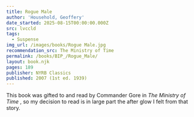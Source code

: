 ```yaml
---
title: Rogue Male
author: 'Household, Geoffery'
date_started: 2025-08-15T00:00:00.000Z
src: lvccld
tags:
  - Suspense
img_url: /images/books/Rogue Male.jpg
recommendation_src: The Ministry of Time
permalink: /books/BIP_/Rogue_Male/
layout: book.njk
pages: 189
publisher: NYRB Classics
published: 2007 (1st ed. 1939)
---
```

This book was gifted to and read by Commander Gore in _The Ministry of Time_ , so my decision to read is in large part the after glow I felt from that story. 
